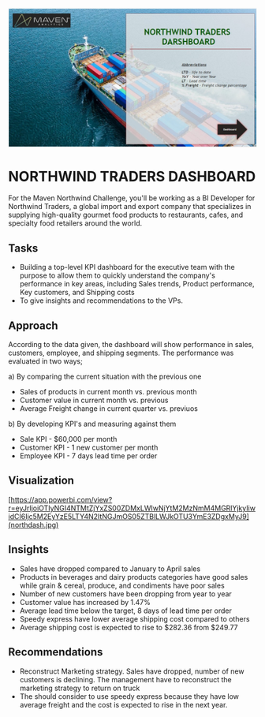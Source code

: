 ![](cover.jpg)
# NORTHWIND TRADERS DASHBOARD
For the Maven Northwind Challenge, you'll be working as a BI Developer for Northwind Traders, a global import and export company that specializes in supplying high-quality gourmet food products to restaurants, cafes, and specialty food retailers around the world.

## Tasks
* Building a top-level KPI dashboard for the executive team with the purpose to allow them to quickly understand the company's performance in key areas, including Sales trends, Product performance, Key customers, and Shipping costs
* To give insights and recommendations to the VPs.

## Approach
According to the data given, the dashboard will show performance in sales, customers, employee, and shipping segments. The performance was evaluated in two ways;

a) By comparing the current situation with the previous one
* Sales of products in current month vs. previous month
* Customer value in current month vs. previous
* Average Freight change in current quarter vs. previuos 

b) By developing KPI's and measuring against them    
* Sale KPI - $60,000 per month
* Customer KPI - 1 new customer per month
* Employee KPI - 7 days lead time per order

## Visualization
[https://app.powerbi.com/view?r=eyJrIjoiOTIyNGI4NTMtZjYxZS00ZDMxLWIwNjYtM2MzNmM4MGRlYjkyIiwidCI6Ijc5M2EyYzE5LTY4N2ItNGJmOS05ZTBlLWJkOTU3YmE3ZDgxMyJ9](northdash.jpg)

## Insights
* Sales have dropped compared to January to April sales
* Products in beverages and dairy products categories have good sales while grain & cereal, produce, and condiments have poor sales
* Number of new customers have been dropping from year to year
* Customer value has increased by 1.47%
* Average lead time below the target, 8 days of lead time per order
* Speedy express have lower average shipping cost compared to others
* Average shipping cost is expected to rise to $282.36 from $249.77

## Recommendations
* Reconstruct Marketing strategy. Sales have dropped, number of new customers is declining. The management have to reconstruct the marketing strategy to return on truck
* The should consider to use speedy express because they have low average freight and the cost is expected to rise in the next year.
